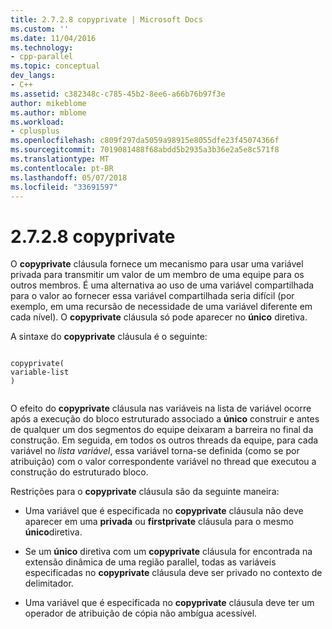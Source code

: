 ```yaml
---
title: 2.7.2.8 copyprivate | Microsoft Docs
ms.custom: ''
ms.date: 11/04/2016
ms.technology:
- cpp-parallel
ms.topic: conceptual
dev_langs:
- C++
ms.assetid: c382348c-c785-45b2-8ee6-a66b76b97f3e
author: mikeblome
ms.author: mblome
ms.workload:
- cplusplus
ms.openlocfilehash: c809f297da5059a98915e8055dfe23f45074366f
ms.sourcegitcommit: 7019081488f68abdd5b2935a3b36e2a5e8c571f8
ms.translationtype: MT
ms.contentlocale: pt-BR
ms.lasthandoff: 05/07/2018
ms.locfileid: "33691597"
---
```

# <a name="2728-copyprivate"></a>2.7.2.8 copyprivate
O **copyprivate** cláusula fornece um mecanismo para usar uma variável privada para transmitir um valor de um membro de uma equipe para os outros membros. É uma alternativa ao uso de uma variável compartilhada para o valor ao fornecer essa variável compartilhada seria difícil (por exemplo, em uma recursão de necessidade de uma variável diferente em cada nível). O **copyprivate** cláusula só pode aparecer no **único** diretiva.  
  
 A sintaxe do **copyprivate** cláusula é o seguinte:  
  
```  
  
copyprivate(  
variable-list  
)  
  
```  
  
 O efeito do **copyprivate** cláusula nas variáveis na lista de variável ocorre após a execução do bloco estruturado associado a **único** construir e antes de qualquer um dos segmentos do equipe deixaram a barreira no final da construção. Em seguida, em todos os outros threads da equipe, para cada variável no *lista variável*, essa variável torna-se definida (como se por atribuição) com o valor correspondente variável no thread que executou a construção do estruturado bloco.  
  
 Restrições para o **copyprivate** cláusula são da seguinte maneira:  
  
-   Uma variável que é especificada no **copyprivate** cláusula não deve aparecer em uma **privada** ou **firstprivate** cláusula para o mesmo **único**diretiva.  
  
-   Se um **único** diretiva com um **copyprivate** cláusula for encontrada na extensão dinâmica de uma região parallel, todas as variáveis especificadas no **copyprivate** cláusula deve ser privado no contexto de delimitador.  
  
-   Uma variável que é especificada no **copyprivate** cláusula deve ter um operador de atribuição de cópia não ambígua acessível.